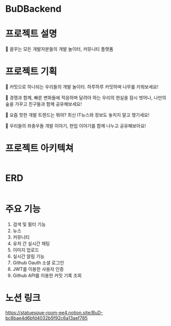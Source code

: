 # BuDBackend

# 프로젝트 설명
🌱 꿈꾸는 모든 개발자분들의 개발 놀이터, 커뮤니티 플랫폼

# 프로젝트 기획
🥜 커밋으로 하나되는 우리들의 개발 놀이터. 하루하루 커밋하며 나무를 키워보세요!

🌱 경쟁과 함께, 빠른 변화들에 적응하며 달려야 하는 우리의 현실을 잠시 벗어나, 나만의 숲을 가꾸고 친구들과 함께 공유해보세요!

🌷 요즘 핫한 개발 트렌드는 뭐야? 최신 IT뉴스와 정보도 놓치지 말고 챙기세요!

🎄 우리들의 좌충우돌 개발 이야기, 현업 이야기를 함께 나누고 공유해보아요!

# 프로젝트 아키텍쳐
<img src = ""/>

# ERD
<img src = ""/>

# 주요 기능
1. 검색 및 필터 기능
2. 뉴스
3. 커뮤니티
4. 유저 간 실시간 채팅
5. 이미지 업로드
6. 실시간 알림 기능
7. Github Oauth 소셜 로그인
8. JWT를 이용한 사용자 인증
9. Github API를 이용한 커밋 기록 조회

# 노션 링크
https://statuesque-room-ee4.notion.site/BuD-bc8bae4d6bfd4032b5f92c6a13aef785
